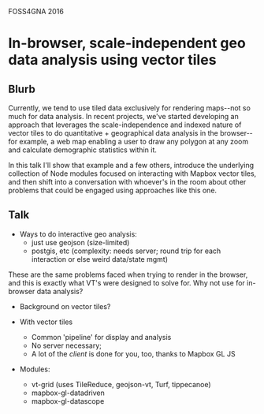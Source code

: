 FOSS4GNA 2016

# In-browser, scale-independent geo data analysis using vector tiles

## Blurb

Currently, we tend to use tiled data exclusively for rendering maps--not so much for data analysis. In recent projects, we've started developing an approach that leverages the scale-independence and indexed nature of vector tiles to do quantitative + geographical data analysis in the browser--for example, a web map enabling a user to draw any polygon at any zoom and calculate demographic statistics within it.

In this talk I'll show that example and a few others, introduce the underlying collection of Node modules focused on interacting with Mapbox vector tiles, and then shift into a conversation with whoever's in the room about other problems that could be engaged using approaches like this one.

## Talk

- Ways to do interactive geo analysis:
  - just use geojson (size-limited)
  - postgis, etc (complexity: needs server; round trip for each interaction or else weird data/state mgmt)

These are the same problems faced when trying to render in the browser, and
this is exactly what VT's were designed to solve for.  Why not use for
in-browser data analysis?

- Background on vector tiles?

- With vector tiles
  - Common 'pipeline' for display and analysis
  - No server necessary; 
  - A lot of the *client* is done for you, too, thanks to Mapbox GL JS

- Modules:
  - vt-grid (uses TileReduce, geojson-vt, Turf, tippecanoe)
  - mapbox-gl-datadriven
  - mapbox-gl-datascope




